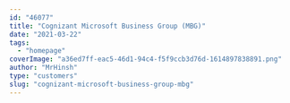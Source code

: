 ```yaml
---
id: "46077"
title: "Cognizant Microsoft Business Group (MBG)"
date: "2021-03-22"
tags:
  - "homepage"
coverImage: "a36ed7ff-eac5-46d1-94c4-f5f9ccb3d76d-1614897838891.png"
author: "MrHinsh"
type: "customers"
slug: "cognizant-microsoft-business-group-mbg"
---
```


